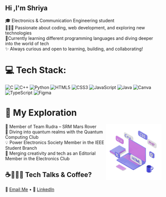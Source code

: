 <!--Level 1: Simple bio and stats-->
## Hi ,I'm Shriya
🎓 Electronics & Communication Engineering student<br/>
👩🏻‍💻 Passionate about coding, web development, and exploring new technologies<br/>
💭Currently learning different programming languages and diving deeper into the world of tech<br/>
✨ Always curious and open to learning, building, and collaborating!<br/>


# 💻 Tech Stack:
![C](https://img.shields.io/badge/c-%2300599C.svg?style=for-the-badge&logo=c&logoColor=white) ![C++](https://img.shields.io/badge/c++-%2300599C.svg?style=for-the-badge&logo=c%2B%2B&logoColor=white) ![Python](https://img.shields.io/badge/python-3670A0?style=for-the-badge&logo=python&logoColor=ffdd54) ![HTML5](https://img.shields.io/badge/html5-%23E34F26.svg?style=for-the-badge&logo=html5&logoColor=white) ![CSS3](https://img.shields.io/badge/css3-%231572B6.svg?style=for-the-badge&logo=css3&logoColor=white) ![JavaScript](https://img.shields.io/badge/javascript-%23323330.svg?style=for-the-badge&logo=javascript&logoColor=%23F7DF1E)  ![Java](https://img.shields.io/badge/java-%23ED8B00.svg?style=for-the-badge&logo=openjdk&logoColor=white) ![Canva](https://img.shields.io/badge/Canva-%2300C4CC.svg?style=for-the-badge&logo=Canva&logoColor=white) ![TypeScript](https://img.shields.io/badge/typescript-%23007ACC.svg?style=for-the-badge&logo=typescript&logoColor=white) ![Figma](https://img.shields.io/badge/figma-%23F24E1E.svg?style=for-the-badge&logo=figma&logoColor=white)

# 🧭 My Exploration 
<!-- gif to the side!-->
<img src="https://github.com/ShriyaRao16/ShriyaRao16/raw/main/219923809-b86dc415-a0c2-4a38-bc88-ad6cf06395a8.gif" width="180" align="right" align="top" alt="fun gif">
<!-- for the space!--->
👥 Member of Team Rudra – SRM Mars Rover<br/>
🌌 Diving into quantum realms with the Quantum Computing Club<br/>
💡 Power Electronics Society Member in the IEEE Student Branch<br/>
📝 Merging creativity and tech as an Editorial Member in the Electronics Club

## ☕👩🏼‍💻 Tech Talks & Coffee?  
📧 [Email Me](mailto:shriyarao2024@gmail.com) • 💼 [LinkedIn](https://www.linkedin.com/in/shriya-rao-4773352bb)







  

 
 
